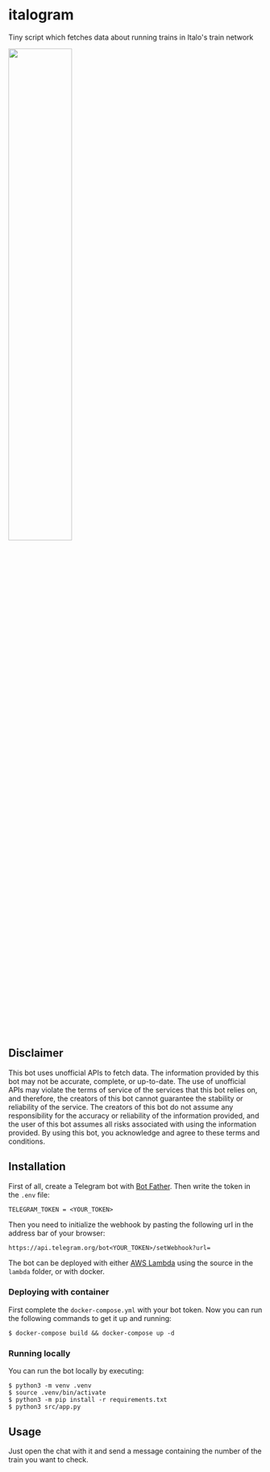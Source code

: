 # italogram

Tiny script which fetches data about running trains in Italo's train network

<img src="https://user-images.githubusercontent.com/26849744/219071582-7b25a598-f55d-49af-aec2-cfbdcf62f807.png" alt="" width="50%" height="50%">

## Disclaimer

This bot uses unofficial APIs to fetch data. The information provided by this bot may not be accurate, complete, or up-to-date. The use of unofficial APIs may violate the terms of service of the services that this bot relies on, and therefore, the creators of this bot cannot guarantee the stability or reliability of the service. The creators of this bot do not assume any responsibility for the accuracy or reliability of the information provided, and the user of this bot assumes all risks associated with using the information provided. By using this bot, you acknowledge and agree to these terms and conditions.

## Installation

First of all, create a Telegram bot with [Bot Father](https://telegram.me/BotFather). Then write the token in the `.env` file:

```
TELEGRAM_TOKEN = <YOUR_TOKEN>
```

Then you need to initialize the webhook by pasting the following url in the address bar of your browser:

```
https://api.telegram.org/bot<YOUR_TOKEN>/setWebhook?url=
```

The bot can be deployed with either [AWS Lambda](https://aws.amazon.com/it/lambda/) using the source in the `lambda` folder, or with docker.

### Deploying with container

First complete the `docker-compose.yml` with your bot token. Now you can run the following commands to get it up and running:

```shell
$ docker-compose build && docker-compose up -d
```

### Running locally

You can run the bot locally by executing:

```shell
$ python3 -m venv .venv
$ source .venv/bin/activate
$ python3 -m pip install -r requirements.txt
$ python3 src/app.py
```

## Usage

Just open the chat with it and send a message containing the number of the train you want to check.
